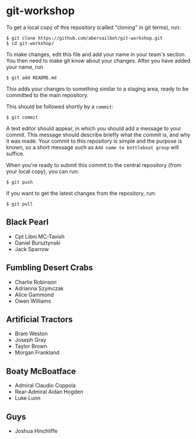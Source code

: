 git-workshop
============

To get a local copy of this repository (called "cloning" in git terms), run:

    $ git clone https://github.com/abersailbot/git-workshop.git
    $ cd git-workshop/

To make changes, edit this file and add your name in your team's section. You
then need to make git know about your changes. After you have added your name,
run

    $ git add README.md

This adds your changes to something similar to a staging area, ready to be
committed to the main repository.

This should be followed shortly by a `commit`:

    $ git commit

A text editor should appear, in which you should add a message to your commit.
This message should describe briefly what the commit is, and why it was made.
Your commit to this repository is simple and the purpose is known, so a short
message such as `Add name to bottleboat group` will suffice.

When you're ready to submit this commit to the central repository (from your
local copy), you can run:

    $ git push

If you want to get the latest changes from the repository, run:

    $ git pull

 
Black Pearl
---------------------------------------------
  - Cpt Libni MC-Tavish
  - Daniel Bursztynski
  - Jack Sparrow


Fumbling Desert Crabs
---------------------------------------------
  - Charlie Robinson
  - Adrianna Szymczak
  - Alice Gammond
  - Owen Williams

Artificial Tractors
---------------------------------------------
  - Bram Weston
  - Joseph Gray
  - Taylor Brown
  - Morgan Frankland

Boaty McBoatface
---------------------------------------------
  - Admiral Claudio Coppola
  - Rear-Admiral Aidan Hogden
  - Luke Lunn

Guys
-----------------------
  - Joshua Hinchliffe
